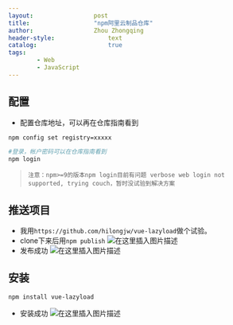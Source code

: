 ```yaml
---
layout:					post
title:					"npm阿里云制品仓库"
author:					Zhou Zhongqing
header-style:				text
catalog:					true
tags:
		- Web
		- JavaScript
---
```

## 配置
- 配置仓库地址，可以再在仓库指南看到

```bash
npm config set registry=xxxxx
```


```bash
#登录，帐户密码可以在仓库指南看到
npm login
```
> `注意：npm>=9的版本npm login目前有问题 verbose web login not supported, trying couch，暂时没试验到解决方案`

## 推送项目
- 我用`https://github.com/hilongjw/vue-lazyload`做个试验。
- clone下来后用`npm publish`
![在这里插入图片描述](https://i-blog.csdnimg.cn/direct/1d7b9d248bbb44f39a73193d5ee99efb.png)
- 发布成功
![在这里插入图片描述](https://i-blog.csdnimg.cn/direct/16517aa35ae140678de4d5b5d3f90bd0.png)

## 安装

```bash
npm install vue-lazyload
```
- 安装成功
![在这里插入图片描述](https://i-blog.csdnimg.cn/direct/c00cf025dbef40479c0d7d67514312ad.png)

